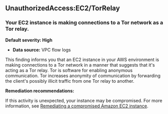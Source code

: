UnauthorizedAccess:EC2/TorRelay
-------------------------------


### Your EC2 instance is making connections to a Tor network as a Tor relay.


**Default severity: High**


 * **Data source:** VPC flow logs

This finding informs you that an EC2 instance in your AWS environment is making connections to a Tor network in a manner that suggests that it's acting as a Tor relay. Tor is software for enabling anonymous communication. Tor increases anonymity of communication by forwarding the client's possibly illicit traffic from one Tor relay to another.


**Remediation recommendations:**


If this activity is unexpected, your instance may be compromised. For more information, see [Remediating a compromised Amazon EC2 instance](https://docs.aws.amazon.com/guardduty/latest/ug/guardduty_remediate.html#compromised-ec2).




